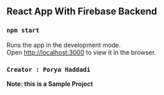## React App With Firebase Backend 

### `npm start`

Runs the app in the development mode.<br />
Open [http://localhost:3000](http://localhost:3000) to view it in the browser.



### `Creator : Porya Haddadi`

**Note: this is a Sample Project**


